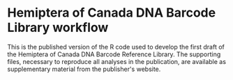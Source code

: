 Hemiptera of Canada DNA Barcode Library workflow
================================================

This is the published version of the R code used to develop the first draft of the Hemiptera of Canada DNA Barcode Reference Library. The supporting files, necessary to reproduce all analyses in the publication, are available as supplementary material from the publisher's website. 
